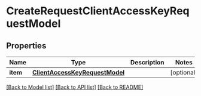 # CreateRequestClientAccessKeyRequestModel

## Properties
Name | Type | Description | Notes
------------ | ------------- | ------------- | -------------
**item** | [**ClientAccessKeyRequestModel**](ClientAccessKeyRequestModel.md) |  | [optional] 

[[Back to Model list]](../README.md#documentation-for-models) [[Back to API list]](../README.md#documentation-for-api-endpoints) [[Back to README]](../README.md)

